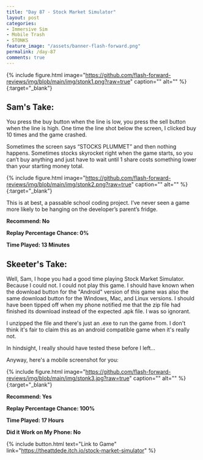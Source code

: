```yaml
---
title: "Day 87 - Stock Market Simulator"
layout: post
categories:
- Immersive Sim
- Mobile Trash
- STONKS
feature_image: "/assets/banner-flash-forward.png"
permalink: /day-87
comments: true
---
```


{% include figure.html image="https://github.com/flash-forward-reviews/img/blob/main/img/stonk1.png?raw=true" caption="" alt="" %}{:target="_blank"}

## Sam's Take:

You press the buy button when the line is low, you press the sell button when the line is high. One time the line shot below the screen, I clicked buy 10 times and the game crashed.

Sometimes the screen says “STOCKS PLUMMET” and then nothing happens. Sometimes stocks skyrocket right when the game starts, so you can’t buy anything and just have to wait until 1 share costs something lower than your starting money total.

{% include figure.html image="https://github.com/flash-forward-reviews/img/blob/main/img/stonk2.png?raw=true" caption="" alt="" %}{:target="_blank"}

This is at best, a passable school coding project. I’ve never seen a game more likely to be hanging on the developer’s parent’s fridge.

**Recommend: No**

**Replay Percentage Chance: 0%**

**Time Played: 13 Minutes**

## Skeeter's Take:

Well, Sam, I hope you had a good time playing Stock Market Simulator. Because I could not. I could not play this game. I should have known when the download button for the  "Android" version  of this game was also the same download button for the Windows, Mac, and Linux versions. I should have been tipped off when my phone notified me that the zip file had finished its download instead of the expected .apk file. I was so ignorant.

I unzipped the file and there's just an .exe to run the game from. I don't think it's fair to claim this as an android compatible game when it's really not.

In hindsight, I really should have tested these before I left… 

Anyway, here's a mobile screenshot for you:

{% include figure.html image="https://github.com/flash-forward-reviews/img/blob/main/img/stonk3.jpg?raw=true" caption="" alt="" %}{:target="_blank"}

**Recommend: Yes** 

**Replay Percentage Chance: 100%**

**Time Played: 17 Hours**

**Did it Work on My Phone: No**

{% include button.html text="Link to Game" link="https://theattdede.itch.io/stock-market-simulator" %}